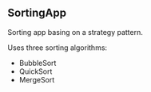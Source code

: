 ## SortingApp

Sorting app basing on a strategy pattern. 

Uses three sorting algorithms: 
- BubbleSort
- QuickSort
- MergeSort
